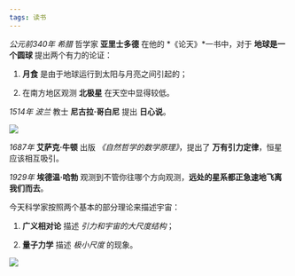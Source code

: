 ```yaml
---
tags: 读书
---
```




*公元前340年* *希腊* 哲学家 **亚里士多德** 在他的 *《论天》*一书中，对于 **地球是一个圆球** 提出两个有力的论证：

1. **月食** 是由于地球运行到太阳与月亮之间引起的；

2. 在南方地区观测 **北极星** 在天空中显得较低。



*1514年* *波兰* 教士 **尼古拉·哥白尼** 提出 **日心说**。

![](http://zhouzm.cn/DailyNotes/assets/images/%E6%97%B6%E9%97%B4%E7%AE%80%E5%8F%B2-%E6%97%A5%E5%BF%83%E8%AF%B4.jpg)

*1687年* **艾萨克·牛顿** 出版 *《自然哲学的数学原理》*，提出了 **万有引力定律**，恒星应该相互吸引。



*1929年* **埃德温·哈勃** 观测到不管你往哪个方向观测，**远处的星系都正急速地飞离我们而去**。



今天科学家按照两个基本的部分理论来描述宇宙：

1. **广义相对论** 描述 *引力和宇宙的大尺度结构*；

2. **量子力学** 描述 *极小尺度* 的现象。

![](http://zhouzm.cn/DailyNotes/assets/images/%E6%97%B6%E9%97%B4%E7%AE%80%E5%8F%B2-%E5%9F%BA%E6%9C%AC%E7%90%86%E8%AE%BA.jpg)
